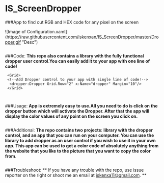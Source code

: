 # IS_ScreenDropper
###App to find out RGB and HEX code for any pixel on the screen

![Image of Configuration.xaml]
(https://raw.githubusercontent.com/iskenxan/IS_ScreenDropper/master/Dropper.gif "Desc")
```

```
###Code:
**This repo also contains a library with the fully functional dropper user control.You can easily add it to your app with one line of code!**
```
 <Grid>
 <!--Add Dropper control to your app with single line of code!-->
  <dropper:Dropper Grid.Row="2" x:Name="dropper" Margin="10"/>
 </Grid>
 
 
 ```
###Usage:
**App is extremely easy to use.All you need to do is click on the dropper button which will activate the Dropper. After that the app will display the color values of any point on the screen you click on.**
```

```
###Additional:
**The repo contains two projects: library with the dropper control, and an app that you can run on your computer. You can use the library to add dropper as an user control if you wish to use it in your own app.
This app can be used to get a color code of absolutely anything from the website that you like to the picture that you want to copy the color from.**
```

```
###Troubleshoot:
** If you have any trouble with the repo, use issue reporter on the right or shoot me an email at iskenxa11@gmail.com. **
